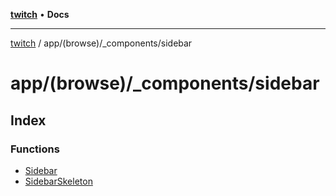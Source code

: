 [**twitch**](../../../../README.md) • **Docs**

***

[twitch](../../../../modules.md) / app/(browse)/\_components/sidebar

# app/(browse)/\_components/sidebar

## Index

### Functions

- [Sidebar](functions/Sidebar.md)
- [SidebarSkeleton](functions/SidebarSkeleton.md)
